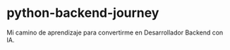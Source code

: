 # python-backend-journey
Mi camino de aprendizaje para convertirme en Desarrollador Backend con IA.
